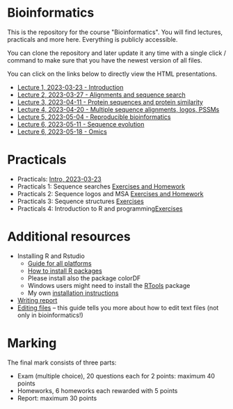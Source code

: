 # Bioinformatics

This is the repository for the course "Bioinformatics". You will find
lectures, practicals and more here. Everything is publicly accessible.

You can clone the repository and later update it any time with a single click / command to
make sure that you have the newest version of all files. 

You can click on the links below to directly view the HTML presentations.

 * [Lecture 1, 2023-03-23 - Introduction](https://january3.github.io/Bioinformatics/Lectures/lecture_01/weiner_BE_22_lecture_01_2023_03_23.html)
 * [Lecture 2, 2023-03-27 - Alignments and sequence search](https://january3.github.io/Bioinformatics/Lectures/lecture_02/weiner_BE_22_lecture_02.html)
 * [Lecture 3, 2023-04-11 - Protein sequences and protein similarity](https://january3.github.io/Bioinformatics/Lectures/lecture_03/weiner_BE_22_lecture_03.html)
 * [Lecture 4, 2023-04-20 - Multiple sequence alignments, logos, PSSMs](https://january3.github.io/Bioinformatics/Lectures/lecture_04/weiner_BE_22_lecture_04.html)
 * [Lecture 5, 2023-05-04 - Reproducible bioinformatics](https://january3.github.io/Bioinformatics/Lectures/lecture_05/weiner_BE_22_lecture_05.html)
 * [Lecture 6, 2023-05-11 - Sequence evolution](https://january3.github.io/Bioinformatics/Lectures/lecture_06/weiner_BE_22_lecture_06.html)
 * [Lecture 6, 2023-05-18 - Omics](https://january3.github.io/Bioinformatics/Lectures/lecture_07/weiner_BE_22_lecture_07.html)

# Practicals

  * Practicals: [Intro, 2023-03-23](https://january3.github.io/Bioinformatics/Practicals/practicals_01/weiner_BE_22_practicals_01.html)
  * Practicals 1: Sequence searches [Exercises and Homework](https://january3.github.io/Bioinformatics/Practicals/practicals_01/weiner_BE_22_practicals_01_exercises.html)
  * Practicals 2: Sequence logos and MSA [Exercises and Homework](https://january3.github.io/Bioinformatics/Practicals/practicals_02/weiner_BE_22_practicals_02_exercises.html)
  * Practicals 3: Sequence structures [Exercises](https://january3.github.io/Bioinformatics/Practicals/practicals_03/weiner_BE_22_practicals_03.html)
  * Practicals 4: Introduction to R and programming[Exercises](https://january3.github.io/Bioinformatics/Practicals/practicals_04/weiner_BE_22_practicals_04_exercises.html)

# Additional resources

 * Installing R and Rstudio
   * [Guide for all platforms](https://rstudio-education.github.io/hopr/starting.html)
   * [How to install R packages](https://www.dataquest.io/blog/install-package-r/)
   * Please install also the package colorDF
   * Windows users might need to install the [RTools](https://cran.r-project.org/bin/windows/Rtools/) package
   * My own [installation instructions](https://january3.github.io/Bioinformatics/Resources/installing_r.html)
 * [Writing report](https://january3.github.io/Bioinformatics/Exam/Report/report_guidelines.html)
 * [Editing files](https://github.com/january3/Bioinformatics/blob/main/Resources/Editing_files/editing_text_files.pdf) – this guide tells you more about how to edit text files (not only in bioinformatics!)

# Marking

  The final mark consists of three parts:

   * Exam (multiple choice), 20 questions each for 2 points: maximum 40 points
   * Homeworks, 6 homeworks each rewarded with 5 points
   * Report: maximum 30 points


